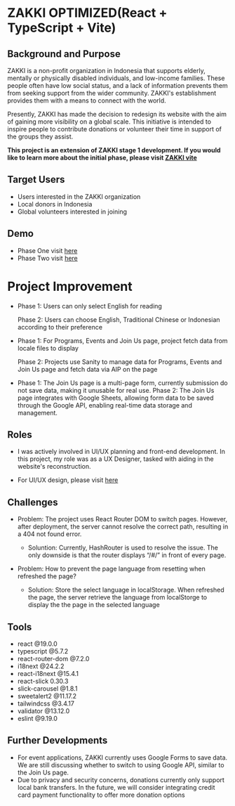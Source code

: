 # ZAKKI OPTIMIZED(React + TypeScript + Vite)

## Background and Purpose

ZAKKI is a non-profit organization in Indonesia that supports elderly, mentally or physically disabled individuals, and low-income families. These people often have low social status, and a lack of information prevents them from seeking support from the wider community. ZAKKI's establishment provides them with a means to connect with the world.

Presently, ZAKKI has made the decision to redesign its website with the aim of gaining more visibility on a global scale. This initiative is intended to inspire people to contribute donations or volunteer their time in support of the groups they assist.

**This project is an extension of ZAKKI stage 1 development. If you would like to learn more about the initial phase, please visit [ZAKKI vite](https://github.com/tonia83731/ZAKKI-vite)**

## Target Users

- Users interested in the ZAKKI organization
- Local donors in Indonesia
- Global volunteers interested in joining

## Demo

- Phase One visit [here](https://tonia83731.github.io/ZAKKI-vite/)
- Phase Two visit [here](https://tonia83731.github.io/Zakki-frontend-optimized/)

# Project Improvement

- Phase 1: Users can only select English for reading

  Phase 2: Users can choose English, Traditional Chinese or Indonesian according to their preference

- Phase 1: For Programs, Events and Join Us page, project fetch data from locale files to display

  Phase 2: Projects use Sanity to manage data for Programs, Events and Join Us page and fetch data via AIP on the page

- Phase 1: The Join Us page is a multi-page form, currently submission do not save data, making it unusable for real use.
  Phase 2: The Join Us page integrates with Google Sheets, allowing form data to be saved through the Google API, enabling real-time data storage and management.

## Roles

- I was actively involved in UI/UX planning and front-end development. In this project, my role was as a UX Designer, tasked with aiding in the website's reconstruction.

- For UI/UX design, please visit [here](https://www.figma.com/file/UiUglBbnxgVxiF9x6EL265/Front-end-Project?type=design&node-id=1%3A4512&mode=design&t=rn2rKN4UeehwHo1F-1)

## Challenges

- Problem: The project uses React Router DOM to switch pages. However, after deployment, the server cannot resolve the correct path, resulting in a 404 not found error.

  - Soluntion: Currently, HashRouter is used to resolve the issue. The only downside is that the router displays “/#/” in front of every page.

- Problem: How to prevent the page language from resetting when refreshed the page?
  - Solution: Store the select language in localStorage. When refreshed the page, the server retrieve the language from localStorge to display the the page in the selected language

## Tools

- react @19.0.0
- typescript @5.7.2
- react-router-dom @7.2.0
- i18next @24.2.2
- react-i18next @15.4.1
- react-slick 0.30.3
- slick-carousel @1.8.1
- sweetalert2 @11.17.2
- tailwindcss @3.4.17
- validator @13.12.0
- eslint @9.19.0

## Further Developments

- For event applications, ZAKKI currently uses Google Forms to save data. We are still discussing whether to switch to using Google API, similar to the Join Us page.
- Due to privacy and security concerns, donations currently only support local bank transfers. In the future, we will consider integrating credit card payment functionality to offer more donation options

